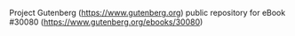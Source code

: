 Project Gutenberg (https://www.gutenberg.org) public repository for eBook #30080 (https://www.gutenberg.org/ebooks/30080)

